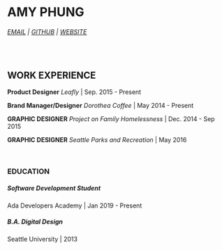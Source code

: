 # AMY PHUNG

<div id="webaddress">
 <h6> <a href="phung.amy85@gmail.com">EMAIL</a> | <a href="https://github.com/aphunk">GITHUB</a> | <a href="https://amyphung.xyz">WEBSITE</a></h6>
<br>
</div>

## WORK EXPERIENCE

   **Product Designer** 
   _Leafly_ | Sep. 2015 - Present

   **Brand Manager/Designer** 
   _Dorothea Coffee_ | May 2014 - Present

   **GRAPHIC DESIGNER** 
   _Project on Family Homelessness_ | Dec. 2014 - Sep 2015

   **GRAPHIC DESIGNER** 
   _Seattle Parks and Recreation_ | May 2016

<br>

### EDUCATION

##### Software Development Student 
Ada Developers Academy | Jan 2019 - Present

##### B.A. Digital Design
Seattle University | 2013



